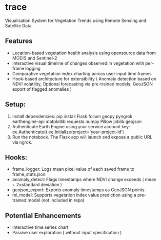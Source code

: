 # trace
Visualisation System for Vegetation Trends using Remote Sensing and Satellite Data

## Features
- Location-based vegetation health analysis using opensource data from MODIS and Sentinel-2
- Interactive visual timeline of changes observed in vegetation with per-frame logging
- Comparative vegetation index charting across user input time frames
- Hook-based architecture for extensibility ( Anomaly detection based on NDVI volatility, Optional forecasting via pre-trained models, GeoJSON export of flagged anomalies )

## Setup:
1. Install dependencies: pip install Flask folium geopy pyngrok earthengine-api matplotlib requests numpy Pillow joblib geojson
2. Authenticate Earth Engine using your service account key: ee.Authenticate()
                                                             ee.Initialize(project='your-project-id')
3. Run the notebook. The Flask app will launch and expose a public URL via ngrok.

## Hooks:
- frame_logger: Logs mean pixel value of each saved frame to frame_stats.json
- anomaly_detect: Flags timestamps where NDVI change exceeds ( mean + 2×standard deviation )
- geojson_export: Exports anomaly timestamps as GeoJSON points
- ml_model: Supports vegetation index value prediction using a pre-trained model (not included in repo)

## Potential Enhancements
- Interactive time series chart
- Passive user exploration ( without input specification )
